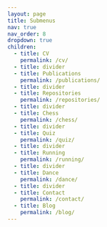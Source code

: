 ```yaml
---
layout: page
title: Submenus
nav: true
nav_order: 8
dropdown: true
children:
  - title: CV
    permalink: /cv/
  - title: divider
  - title: Publications
    permalink: /publications/
  - title: divider
  - title: Repositories
    permalink: /repositories/
  - title: divider
  - title: Chess
    permalink: /chess/
  - title: divider
  - title: Quiz
    permalink: /quiz/
  - title: divider
  - title: Running
    permalink: /running/
  - title: divider
  - title: Dance
    permalink: /dance/
  - title: divider
  - title: Contact
    permalink: /contact/
  - title: Blog
    permalink: /blog/ 
---
```

